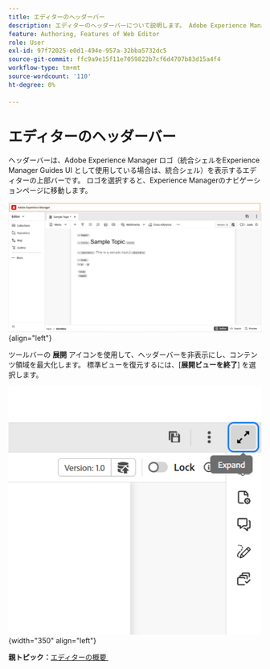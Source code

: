 ```yaml
---
title: エディターのヘッダーバー
description: エディターのヘッダーバーについて説明します。 Adobe Experience Manager Guidesのエディターインターフェイスと機能について説明します。
feature: Authoring, Features of Web Editor
role: User
exl-id: 97f72025-e0d1-494e-957a-32bba5732dc5
source-git-commit: ffc9a9e15f11e7059822b7cf6d4707b83d15a4f4
workflow-type: tm+mt
source-wordcount: '110'
ht-degree: 0%

---
```


# エディターのヘッダーバー

ヘッダーバーは、Adobe Experience Manager ロゴ（統合シェルをExperience Manager Guides UI として使用している場合は、統合シェル）を表示するエディターの上部バーです。 ロゴを選択すると、Experience Managerのナビゲーションページに移動します。

![](./images/web-editor-header-bar.png){align="left"}

ツールバーの **展開** アイコンを使用して、ヘッダーバーを非表示にし、コンテンツ領域を最大化します。 標準ビューを復元するには、[**展開ビューを終了**] を選択します。

![](./images/web-editor-header-bar-expand-option.png){width="350" align="left"}



**親トピック：**&#x200B;[&#x200B; エディターの概要 &#x200B;](web-editor.md)
